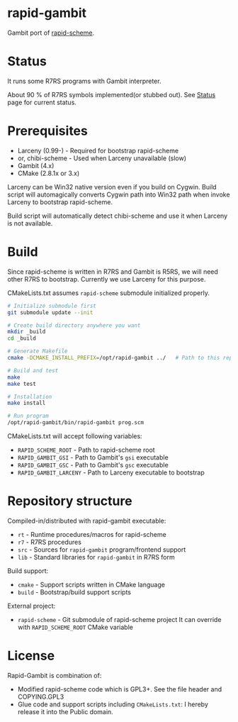 # rapid-gambit

Gambit port of [rapid-scheme](https://www.rapid-scheme.org/).

# Status

It runs some R7RS programs with Gambit interpreter.

About 90 % of R7RS symbols implemented(or stubbed out).
See [Status] page for current status.

# Prerequisites

- Larceny (0.99-) - Required for bootstrap rapid-scheme
 - or, chibi-scheme - Used when Larceny unavailable (slow)
- Gambit (4.x)
- CMake (2.8.1x or 3.x)

Larceny can be Win32 native version even if you build on Cygwin. 
Build script will automagically converts Cygwin path into Win32 path when 
invoke Larceny to bootstrap rapid-scheme. 

Build script will automatically detect chibi-scheme and use it when
Larceny is not available. 

# Build

Since rapid-scheme is written in R7RS and Gambit is R5RS, we will need other 
R7RS to bootstrap. Currently we use Larceny for this purpose.

CMakeLists.txt assumes `rapid-scheme` submodule initialized properly.

```sh
# Initialize submodule first
git submodule update --init

# Create build directory anywhere you want
mkdir _build
cd _build

# Generate Makefile
cmake -DCMAKE_INSTALL_PREFIX=/opt/rapid-gambit ../   # Path to this repository

# Build and test
make
make test

# Installation
make install

# Run program
/opt/rapid-gambit/bin/rapid-gambit prog.scm
```

CMakeLists.txt will accept following variables:

- `RAPID_SCHEME_ROOT`    - Path to rapid-scheme root
- `RAPID_GAMBIT_GSI`     - Path to Gambit's `gsi` executable
- `RAPID_GAMBIT_GSC`     - Path to Gambit's `gsc` executable
- `RAPID_GAMBIT_LARCENY` - Path to Larceny executable to bootstrap

# Repository structure

Compiled-in/distributed with rapid-gambit executable:

- `rt`  - Runtime procedures/macros for rapid-scheme
- `r7`  - R7RS procedures
- `src` - Sources for `rapid-gambit` program/frontend support
- `lib` - Standard libraries for `rapid-gambit` in R7RS form

Build support:

- `cmake` - Support scripts written in CMake language
- `build` - Bootstrap/build support scripts

External project:

- `rapid-scheme` - Git submodule of rapid-scheme project
  It can override with `RAPID_SCHEME_ROOT` CMake variable

# License

Rapid-Gambit is combination of:

- Modified rapid-scheme code which is GPL3+. 
  See the file header and COPYING.GPL3
- Glue code and support scripts including `CMakeLists.txt`:
  I hereby release it into the Public domain.


[Status]: https://github.com/okuoku/rapid-gambit/blob/master/doc/status.md
